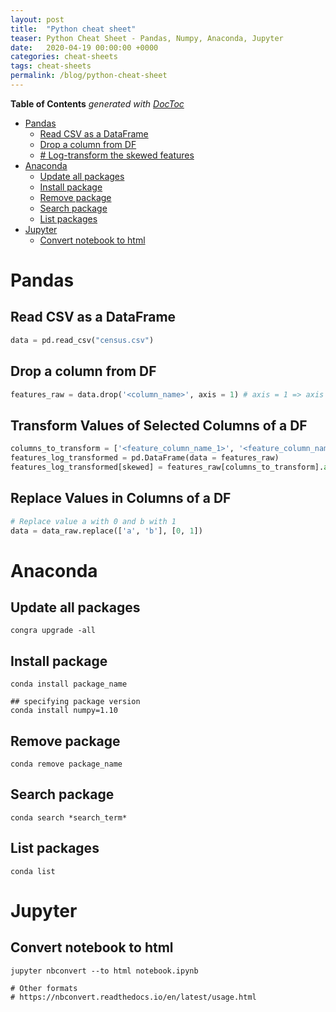```yaml
---
layout: post
title:  "Python cheat sheet"
teaser: Python Cheat Sheet - Pandas, Numpy, Anaconda, Jupyter
date:   2020-04-19 00:00:00 +0000
categories: cheat-sheets
tags: cheat-sheets
permalink: /blog/python-cheat-sheet
---
```

<!-- START doctoc generated TOC please keep comment here to allow auto update -->
<!-- DON'T EDIT THIS SECTION, INSTEAD RE-RUN doctoc TO UPDATE -->
**Table of Contents**  *generated with [DocToc](https://github.com/thlorenz/doctoc)*

- [Pandas](#pandas)
  - [Read CSV as a DataFrame](#read-csv-as-a-dataframe)
  - [Drop a column from DF](#drop-a-column-from-df)
  - [# Log-transform the skewed features](#-log-transform-the-skewed-features)
- [Anaconda](#anaconda)
  - [Update all packages](#update-all-packages)
  - [Install package](#install-package)
  - [Remove package](#remove-package)
  - [Search package](#search-package)
  - [List packages](#list-packages)
- [Jupyter](#jupyter)
  - [Convert notebook to html](#convert-notebook-to-html)

<!-- END doctoc generated TOC please keep comment here to allow auto update -->

# Pandas

## Read CSV as a DataFrame
```python
data = pd.read_csv("census.csv")
```

## Drop a column from DF
```python
features_raw = data.drop('<column_name>', axis = 1) # axis = 1 => axis = 'columns'
```

## Transform Values of Selected Columns of a DF
```python
columns_to_transform = ['<feature_column_name_1>', '<feature_column_name_2>']
features_log_transformed = pd.DataFrame(data = features_raw)
features_log_transformed[skewed] = features_raw[columns_to_transform].apply(lambda x: np.log(x + 1))
```

## Replace Values in Columns of a DF
```python
# Replace value a with 0 and b with 1
data = data_raw.replace(['a', 'b'], [0, 1])
```

# Anaconda

## Update all packages
```shell
congra upgrade -all
```

## Install package
```shell
conda install package_name

## specifying package version
conda install numpy=1.10
```

## Remove package
```shell
conda remove package_name
```

## Search package
```shell
conda search *search_term*
```

## List packages
```shell
conda list
```

# Jupyter

## Convert notebook to html
```shell
jupyter nbconvert --to html notebook.ipynb

# Other formats
# https://nbconvert.readthedocs.io/en/latest/usage.html
```
